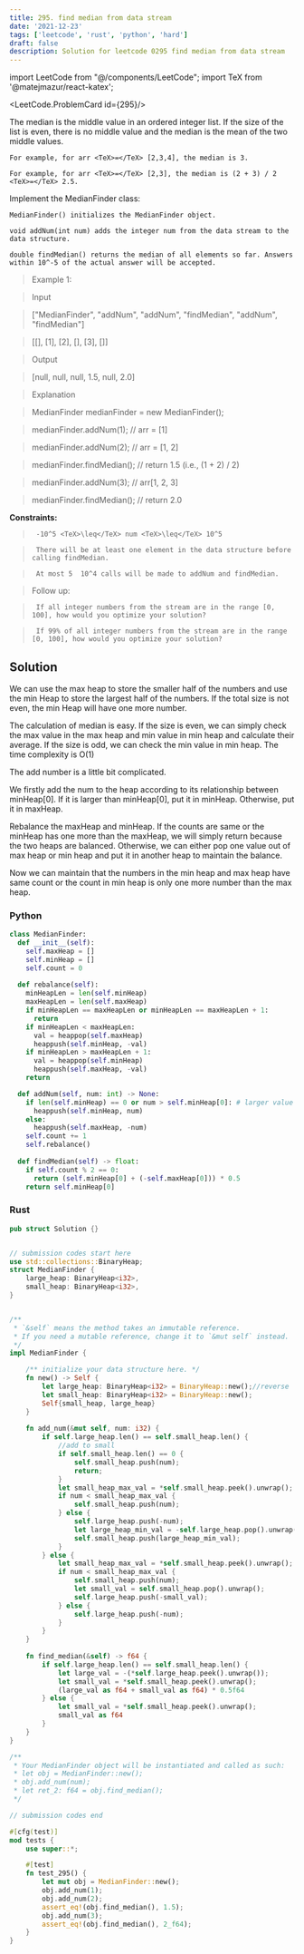 ```yaml
---
title: 295. find median from data stream
date: '2021-12-23'
tags: ['leetcode', 'rust', 'python', 'hard']
draft: false
description: Solution for leetcode 0295 find median from data stream
---
```

import LeetCode from "@/components/LeetCode";
import TeX from '@matejmazur/react-katex';

<LeetCode.ProblemCard id={295}/>
 

  The median is the middle value in an ordered integer list. If the size of the list is even, there is no middle value and the median is the mean of the two middle values.

  

  	For example, for arr <TeX>=</TeX> [2,3,4], the median is 3.

  	For example, for arr <TeX>=</TeX> [2,3], the median is (2 + 3) / 2 <TeX>=</TeX> 2.5.

  

  Implement the MedianFinder class:

  

  	MedianFinder() initializes the MedianFinder object.

  	void addNum(int num) adds the integer num from the data stream to the data structure.

  	double findMedian() returns the median of all elements so far. Answers within 10^-5 of the actual answer will be accepted.

  

   

 >   Example 1:

  

 >   Input

 >   ["MedianFinder", "addNum", "addNum", "findMedian", "addNum", "findMedian"]

 >   [[], [1], [2], [], [3], []]

 >   Output

 >   [null, null, null, 1.5, null, 2.0]

 >   Explanation

 >   MedianFinder medianFinder <TeX>=</TeX> new MedianFinder();

 >   medianFinder.addNum(1);    // arr <TeX>=</TeX> [1]

 >   medianFinder.addNum(2);    // arr <TeX>=</TeX> [1, 2]

 >   medianFinder.findMedian(); // return 1.5 (i.e., (1 + 2) / 2)

 >   medianFinder.addNum(3);    // arr[1, 2, 3]

 >   medianFinder.findMedian(); // return 2.0

  

   

  **Constraints:**

  

 >   	-10^5 <TeX>\leq</TeX> num <TeX>\leq</TeX> 10^5

 >   	There will be at least one element in the data structure before calling findMedian.

 >   	At most 5  10^4 calls will be made to addNum and findMedian.

  

   

 >   Follow up:

  

 >   	If all integer numbers from the stream are in the range [0, 100], how would you optimize your solution?

 >   	If 99% of all integer numbers from the stream are in the range [0, 100], how would you optimize your solution?


## Solution
We can use the max heap to store the smaller half of the numbers and use the min Heap to store the largest half of the numbers. If the total size is not even, the min Heap will have one more number. 

The calculation of median is easy. If the size is even, we can simply check the max value in the max heap and min value in min heap and calculate their average. If the size is odd, we can check the min value in min heap. The time complexity is O(1)

The add number is a little bit complicated. 

We firstly add the num to the heap according to its relationship between minHeap[0]. If it is larger than minHeap[0], put it in minHeap. Otherwise, put it in maxHeap. 

Rebalance the maxHeap and minHeap. If the counts are same or the minHeap has one more than the maxHeap, we will simply return because the two heaps are balanced. Otherwise, we can either pop one value out of max heap or min heap and put it in another heap to maintain the balance. 

Now we can maintain that the numbers in the min heap and max heap have same count or the count in min heap is only one more number than the max heap.

### Python
```python
class MedianFinder:
  def __init__(self):
    self.maxHeap = []
    self.minHeap = []
    self.count = 0
  
  def rebalance(self):
    minHeapLen = len(self.minHeap)
    maxHeapLen = len(self.maxHeap)
    if minHeapLen == maxHeapLen or minHeapLen == maxHeapLen + 1:
      return
    if minHeapLen < maxHeapLen:
      val = heappop(self.maxHeap)
      heappush(self.minHeap, -val)
    if minHeapLen > maxHeapLen + 1:
      val = heappop(self.minHeap)
      heappush(self.maxHeap, -val)        
    return      

  def addNum(self, num: int) -> None:
    if len(self.minHeap) == 0 or num > self.minHeap[0]: # larger value
      heappush(self.minHeap, num)
    else:
      heappush(self.maxHeap, -num)
    self.count += 1      
    self.rebalance()
        
  def findMedian(self) -> float:
    if self.count % 2 == 0:
      return (self.minHeap[0] + (-self.maxHeap[0])) * 0.5
    return self.minHeap[0]
```
### Rust
```rust
pub struct Solution {}


// submission codes start here
use std::collections::BinaryHeap;
struct MedianFinder {
    large_heap: BinaryHeap<i32>,
    small_heap: BinaryHeap<i32>,
}


/** 
 * `&self` means the method takes an immutable reference.
 * If you need a mutable reference, change it to `&mut self` instead.
 */
impl MedianFinder {

    /** initialize your data structure here. */
    fn new() -> Self {
        let large_heap: BinaryHeap<i32> = BinaryHeap::new();//reverse 
        let small_heap: BinaryHeap<i32> = BinaryHeap::new();
        Self{small_heap, large_heap}
    }
    
    fn add_num(&mut self, num: i32) {
        if self.large_heap.len() == self.small_heap.len() {
            //add to small
            if self.small_heap.len() == 0 {
                self.small_heap.push(num);
                return;
            }
            let small_heap_max_val = *self.small_heap.peek().unwrap();
            if num < small_heap_max_val {
                self.small_heap.push(num);
            } else {
                self.large_heap.push(-num);
                let large_heap_min_val = -self.large_heap.pop().unwrap();
                self.small_heap.push(large_heap_min_val);
            }
        } else {
            let small_heap_max_val = *self.small_heap.peek().unwrap();
            if num < small_heap_max_val {
                self.small_heap.push(num);
                let small_val = self.small_heap.pop().unwrap();
                self.large_heap.push(-small_val);
            } else {
                self.large_heap.push(-num);
            }
        }
    }
    
    fn find_median(&self) -> f64 {
        if self.large_heap.len() == self.small_heap.len() {
            let large_val = -(*self.large_heap.peek().unwrap());
            let small_val = *self.small_heap.peek().unwrap();
            (large_val as f64 + small_val as f64) * 0.5f64
        } else {
            let small_val = *self.small_heap.peek().unwrap();
            small_val as f64
        }
    }
}

/**
 * Your MedianFinder object will be instantiated and called as such:
 * let obj = MedianFinder::new();
 * obj.add_num(num);
 * let ret_2: f64 = obj.find_median();
 */

// submission codes end

#[cfg(test)]
mod tests {
    use super::*;

    #[test]
    fn test_295() {
        let mut obj = MedianFinder::new();
        obj.add_num(1);
        obj.add_num(2);
        assert_eq!(obj.find_median(), 1.5);
        obj.add_num(3);
        assert_eq!(obj.find_median(), 2_f64);
    }
}

```
